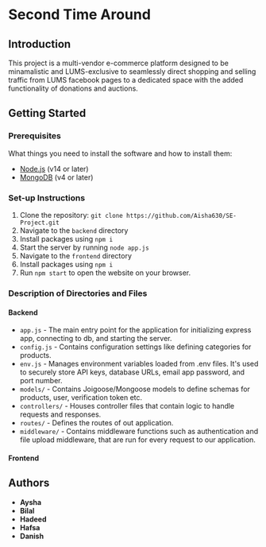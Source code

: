 # Second Time Around

## Introduction

This project is a multi-vendor e-commerce platform designed to be minamalistic and LUMS-exclusive to seamlessly direct shopping and selling traffic from LUMS facebook pages to a dedicated space with the added functionality of donations and auctions.

## Getting Started

### Prerequisites

What things you need to install the software and how to install them:

- [Node.js](https://nodejs.org/) (v14 or later)
- [MongoDB](https://www.mongodb.com/) (v4 or later)

### Set-up Instructions

1. Clone the repository: `git clone https://github.com/Aisha630/SE-Project.git`
2. Navigate to the `backend` directory
3. Install packages using `npm i`
4. Start the server by running `node app.js`
5. Navigate to the `frontend` directory
6. Install packages using `npm i`
7. Run `npm start` to open the website on your browser.

### Description of Directories and Files
#### Backend
- `app.js` - The main entry point for the application for initializing express app, connecting to db, and starting the server.
- `config.js` - Contains configuration settings like defining categories for products.
- `env.js` - Manages environment variables loaded from .env files. It's used to securely store API keys, database URLs, email app password, and port number.
- `models/` - Contains Joigoose/Mongoose models to define schemas for products, user, verification token etc.
- `controllers/` - Houses controller files that contain logic to handle requests and responses. 
- `routes/` - Defines the routes of out application.
- `middleware/` - Contains middleware functions such as authentication and file upload middleware, that are run for every request to our application.

#### Frontend

## Authors

- **Aysha**
- **Bilal**
- **Hadeed**
- **Hafsa**
- **Danish**
